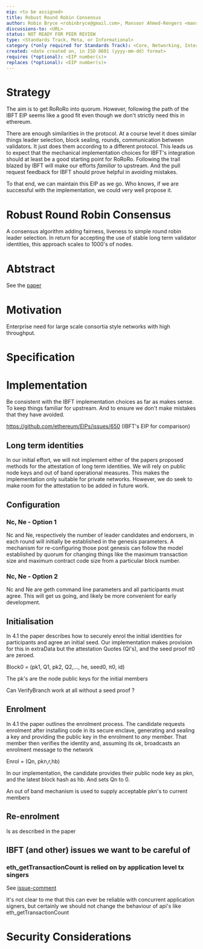 ```yaml
---
eip: <to be assigned>
title: Robust Round Robin Consensus
author: Robin Bryce <robinbryce@gmail.com>, Mansoor Ahmed-Rengers <mansoor.ahmed@cl.cam.ac.uk>, Kari Kostianinen <kari.kostianinen@inf.ethz.ch>
discussions-to: <URL>
status: NOT READY FOR PEER REVIEW
type: <Standards Track, Meta, or Informational>
category (*only required for Standards Track): <Core, Networking, Interface, or ERC>
created: <date created on, in ISO 8601 (yyyy-mm-dd) format>
requires (*optional): <EIP number(s)>
replaces (*optional): <EIP number(s)>
---
```


# Strategy

The aim is to get RoRoRo into quorum. However, following the path of the IBFT
EIP seems like a good fit even though we don't strictly need this in ethereum.

There are enough similarities in the protocol. At a course level it does
similar things leader selection, block sealing, rounds, communication between
validators. It just does them according to a different protocol. This leads us
to expect that the mechanical implementation choices for IBFT's integration
should at least be a good starting point for RoRoRo. Following the trail blazed
by IBFT will make our efforts _familiar_ to upstream. And the pull request
feedback for IBFT should prove helpful in avoiding mistakes.

To that end, we can maintain this EIP as we go. Who knows, if we are successful
with the implementation, we could very well propose it.

# Robust Round Robin Consensus

A consensus algorithm adding fairness, liveness to simple round robin leader
selection. In return for accepting the use of stable long term validator
identities, this approach scales to 1000's of nodes.

# Abtstract

See the [paper](https://arxiv.org/pdf/1804.07391.pdf)

# Motivation

Enterprise need for large scale consortia style networks with high throughput.

# Specification

# Implementation

Be consistent with the IBFT implementation choices as far as makes sense. To
keep things familiar for upstream. And to ensure we don't make mistakes that
they have avoided.

https://github.com/ethereum/EIPs/issues/650 (IBFT's EIP for comparison)

## Long term identities

In our initial effort, we will not implement either of the papers proposed
methods for the attestation of long term identities. We will rely on public
node keys and out of band operational measures. This makes the implementation
only suitable for private networks. However, we do seek to make room for the
attestation to be added in future work.

## Configuration

### Nc, Ne - Option 1

Nc and Ne, respectively the number of leader candidates and endorsers, in each
round will initially be established in the genesis parameters. A mechanism for
re-configuring those post genesis can follow the model established by quorum
for changing things like the maximum transaction size and maximum contract code
size from a particular block number.

### Nc, Ne - Option 2

Nc and Ne are geth command line parameters and all participants must agree.
This will get us going, and likely be more convenient for early development.


## Initialisation

In 4.1 the paper describes how to securely enrol the initial identities for
participants and agree an initial seed. Our implementation makes provision for
this in extraData but the attestation Quotes (Qi's), and the seed proof π0 are
zeroed.

   Block0 = (pk1, Q1, pk2, Q2,..., he, seed0, π0, id)

The pk's are the node public keys for the initial members

Can VerifyBranch work at all without a seed proof ?

## Enrolment

In 4.1 the paper outlines the enrolment process. The candidate requests
enrolment after installing code in its secure enclave, generating and sealing a
key and providing the public key in the enrolment to *any* member. That member
then verifies the identity and, assuming its ok, broadcasts an enrolment
message to the network

  Enrol = (Qn, pkn,r,hb)

In our implementation, the candidate provides their public node key as pkn, and
the latest block hash as hb. And sets Qn to 0.

An out of band mechanism is used to supply acceptable pkn's to current members

## Re-enrolment

Is as described in the paper


## IBFT (and other) issues we want to be careful of

### eth_getTransactionCount is relied on by application level tx singers

See [issue-comment](https://github.com/ethereum/EIPs/issues/650#issuecomment-360085474)

It's not clear to me that this can ever be reliable with concurrent application
signers, but certainly we should not change the behaviour of api's like
eth_getTransactionCount

# Security Considerations

